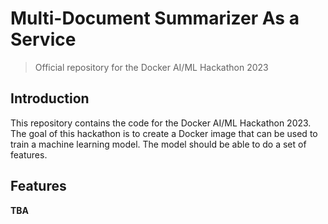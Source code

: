 # Multi-Document Summarizer As a Service
> Official repository for the Docker AI/ML Hackathon 2023

## Introduction

This repository contains the code for the Docker AI/ML Hackathon 2023. The goal of this hackathon is to create a Docker image that can be used to train a machine learning model. The model should be able to do a set of features. 

## Features

**TBA**
